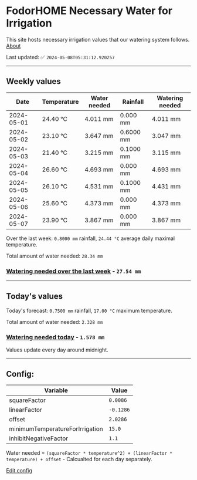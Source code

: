 # FodorHOME Necessary Water for Irrigation

This site hosts necessary irrigation values that our watering system follows. [About](https://github.com/redyau/irrigation)

Last updated: ✅ `2024-05-08T05:31:12.920257`

---

## Weekly values

| Date | Temperature | Water needed | Rainfall | Watering needed |
|-----|-----|-----|-----|-----|
| 2024-05-01 | 24.40 °C | 4.011 mm | 0.000 mm | 4.011 mm |
| 2024-05-02 | 23.10 °C | 3.647 mm | 0.6000 mm | 3.047 mm |
| 2024-05-03 | 21.40 °C | 3.215 mm | 0.1000 mm | 3.115 mm |
| 2024-05-04 | 26.60 °C | 4.693 mm | 0.000 mm | 4.693 mm |
| 2024-05-05 | 26.10 °C | 4.531 mm | 0.1000 mm | 4.431 mm |
| 2024-05-06 | 25.60 °C | 4.373 mm | 0.000 mm | 4.373 mm |
| 2024-05-07 | 23.90 °C | 3.867 mm | 0.000 mm | 3.867 mm |


Over the last week: `0.8000 mm` rainfall, `24.44 °C` average daily maximal temperature.

Total amount of water needed: `28.34 mm`

### [Watering needed over the last week](lastweek.txt) - `27.54 mm`

---

## Today's values

Today's forecast: `0.7500 mm` rainfall, `17.00 °C` maximum temperature.

Total amount of water needed: `2.328 mm`

### [Watering needed today](today.txt) - `1.578 mm`

Values update every day around midnight.

---

## Config:

| Variable | Value |
|-----|-----|
| squareFactor | `0.0086` |
| linearFactor | `-0.1286` |
| offset | `2.0286` |
| minimumTemperatureForIrrigation | `15.0` |
| inhibitNegativeFactor | `1.1` |

Water needed = `(squareFactor * temperature^2) + (linearFactor * temperature) + offset` - Calcualted for each day separately.

[Edit config](https://github.com/RedyAu/irrigation/edit/main/config.json)
